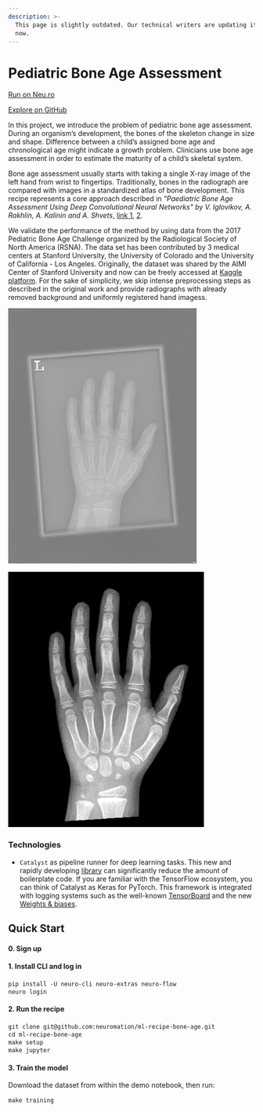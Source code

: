 ```yaml
---
description: >-
  This page is slightly outdated. Our technical writers are updating it right
  now.
---
```


# Pediatric Bone Age Assessment

[Run on Neu.ro](https://apps.neu.ro/ml-recipes/bone-age)

[Explore on GitHub](https://github.com/neuromation/ml-recipe-bone-age)

In this project, we introduce the problem of pediatric bone age assessment. During an organism’s development, the bones of the skeleton change in size and shape. Difference between a child’s assigned bone age and chronological age might indicate a growth problem. Clinicians use bone age assessment in order to estimate the maturity of a child’s skeletal system.

Bone age assessment usually starts with taking a single X-ray image of the left hand from wrist to fingertips. Traditionally, bones in the radiograph are compared with images in a standardized atlas of bone development. This recipe represents a core approach described in _"Paediatric Bone Age Assessment Using Deep Convolutional Neural Networks" by V. Iglovikov, A. Rakhlin, A. Kalinin and A. Shvets_, [link 1](https://link.springer.com/chapter/10.1007%2F978-3-030-00889-5_34), [2](https://www.biorxiv.org/content/biorxiv/early/2018/06/20/234120.full.pdf).

We validate the performance of the method by using data from the 2017 Pediatric Bone Age Challenge organized by the Radiological Society of North America \(RSNA\). The data set has been contributed by 3 medical centers at Stanford University, the University of Colorado and the University of California - Los Angeles. Originally, the dataset was shared by the AIMI Center of Stanford University and now can be freely accessed at [Kaggle platform](https://kaggle.com/kmader/rsna-bone-age). For the sake of simplicity, we skip intense preprocessing steps as described in the original work and provide radiographs with already removed background and uniformly registered hand imagess.

![Original radiograph of a hand of 82 month old \(approx. 7 y.o.\) girl](../.gitbook/assets/1381_original.png)

![Preprocessed radiograph of a hand of 82 month old \(approx. 7 y.o.\) girl](../.gitbook/assets/1381_preprocessed.png)

### Technologies

* `Catalyst` as pipeline runner for deep learning tasks. This new and rapidly developing [library](https://github.com/catalyst-team/catalyst) can significantly reduce the amount of boilerplate code. If you are familiar with the TensorFlow ecosystem, you can think of Catalyst as Keras for PyTorch. This framework is integrated with logging systems such as the well-known [TensorBoard](https://www.tensorflow.org/tensorboard) and the new [Weights & biases](https://www.wandb.com/).

## Quick Start

#### 0. Sign up

#### 1. Install CLI and log in

```text
pip install -U neuro-cli neuro-extras neuro-flow
neuro login
```

#### 2. Run the recipe

```text
git clone git@github.com:neuromation/ml-recipe-bone-age.git
cd ml-recipe-bone-age
make setup
make jupyter
```

#### 3. Train the model

Download the dataset from within the demo notebook, then run:

```text
make training
```

